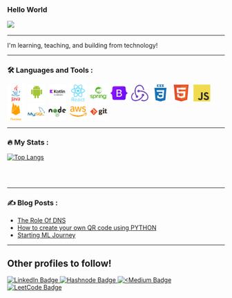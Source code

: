### Hello World
<img src="https://media.giphy.com/media/kEWaYdvMwTIduesqGe/giphy.gif" width="250"/>
  
---
 
 I'm learning, teaching, and building from technology!
 
 
</div>

---

### :hammer_and_wrench: Languages and Tools :

<div>
  <img src="https://github.com/devicons/devicon/blob/master/icons/java/java-original-wordmark.svg" title="Java" alt="Java" width="40" height="40"/>&nbsp;
  <img src="https://github.com/devicons/devicon/blob/master/icons/android/android-original-wordmark.svg" title="Android" alt="Android" width="40" height="40"/>&nbsp;
  <img src="https://github.com/devicons/devicon/blob/master/icons/kotlin/kotlin-original-wordmark.svg" title="Kotlin" alt="Kotlin" width="40" height="40"/>&nbsp;
  <img src="https://github.com/devicons/devicon/blob/master/icons/react/react-original-wordmark.svg" title="React" alt="React" width="40" height="40"/>&nbsp;
  <img src="https://github.com/devicons/devicon/blob/master/icons/spring/spring-original-wordmark.svg" title="Spring" alt="Spring" width="40" height="40"/>&nbsp;
  <img src="https://github.com/devicons/devicon/blob/master/icons/bootstrap/bootstrap-original.svg" title="BootStrap" alt="BootStrap" width="40" height="40"/>&nbsp;
  <img src="https://github.com/devicons/devicon/blob/master/icons/redux/redux-original.svg" title="Redux" alt="Redux " width="40" height="40"/>&nbsp;
  <img src="https://github.com/devicons/devicon/blob/master/icons/css3/css3-plain-wordmark.svg"  title="CSS3" alt="CSS" width="40" height="40"/>&nbsp;
  <img src="https://github.com/devicons/devicon/blob/master/icons/html5/html5-original.svg" title="HTML5" alt="HTML" width="40" height="40"/>&nbsp;
  <img src="https://github.com/devicons/devicon/blob/master/icons/javascript/javascript-original.svg" title="JavaScript" alt="JavaScript" width="40" height="40"/>&nbsp;
  <img src="https://github.com/devicons/devicon/blob/master/icons/firebase/firebase-plain-wordmark.svg" title="Firebase" alt="Firebase" width="40" height="40"/>&nbsp;
  <img src="https://github.com/devicons/devicon/blob/master/icons/mysql/mysql-original-wordmark.svg" title="MySQL"  alt="MySQL" width="40" height="40"/>&nbsp;
  <img src="https://github.com/devicons/devicon/blob/master/icons/nodejs/nodejs-original-wordmark.svg" title="NodeJS" alt="NodeJS" width="40" height="40"/>&nbsp;
  <img src="https://github.com/devicons/devicon/blob/master/icons/amazonwebservices/amazonwebservices-plain-wordmark.svg" title="AWS" alt="AWS" width="40" height="40"/>&nbsp;
  <img src="https://github.com/devicons/devicon/blob/master/icons/git/git-original-wordmark.svg" title="Git" **alt="Git" width="40" height="40"/>
</div>

---

### :fire: My Stats :



[![Top Langs](https://github-readme-stats.vercel.app/api?username=Abbas-Hussain-Muzammil&theme=algolia&show_icons=true)](https://github.com/Abbas-Hussain-Muzammil)
&nbsp;


<br>
<img src="https://komarev.com/ghpvc/?username=Abbas-Hussain-Muzammil&style=flat-square&color=blue" alt=""/>


---

### :writing_hand: Blog Posts :

<!-- BLOG-POST-LIST:START -->
- [The Role Of DNS](https://abbashussain2399.medium.com/the-role-of-dns-2ab034dfba05?source=rss-d236717106b3------2)
- [How to create your own QR code using PYTHON](https://abbashussain2399.medium.com/how-to-create-your-own-qr-code-using-python-1a3ce5e44bfe?source=rss-d236717106b3------2)
- [Starting ML Journey](https://abbashussain2399.medium.com/started-ml-journey-bfb254a177d5?source=rss-d236717106b3------2)
<!-- BLOG-POST-LIST:END -->

---
## Other profiles to follow!

<div id="header" align="">
  
  <div id="badges">
  <a href="https://www.linkedin.com/in/abbas-hussain-muzammil/">
    <img src="https://img.shields.io/badge/LinkedIn-blue?style=for-the-badge&logo=linkedin&logoColor=white" alt="LinkedIn Badge"/>
  </a>
  <a href="https://abbasblogs.hashnode.dev/">
    <img src="https://img.shields.io/badge/hashnode-darkblue?style=for-the-badge&logo=hashnode&logoColor=white" alt="Hashnode Badge"/>
  </a>
    <a href="https://abbashussain2399.medium.com/">
    <img src="https://img.shields.io/badge/Medium-black?style=for-the-badge&logo=medium&logoColor=white" alt="<Medium Badge"/>
  </a>
    <a href="https://leetcode.com/Abbas_Hussain/">
    <img src="https://img.shields.io/badge/LeetCode-yellow?style=for-the-badge&logo=leetcode&logoColor=white" alt="LeetCode Badge"/>
  </a>
</div>


<!--
**Abbas-Hussain-Muzammil/Abbas-Hussain-Muzammil** is a ✨ _special_ ✨ repository because its `README.md` (this file) appears on your GitHub profile.



Here are some ideas to get you started:

- 🔭 I’m currently working on ...
- 🌱 I’m currently learning ...
- 👯 I’m looking to collaborate on ...
- 🤔 I’m looking for help with ...
- 💬 Ask me about ...
- 📫 How to reach me: ...
- 😄 Pronouns: ...
- ⚡ Fun fact: ...
-->
